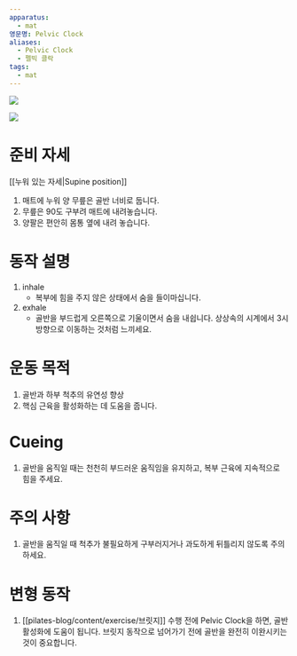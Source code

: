 ```yaml
---
apparatus:
  - mat
영문명: Pelvic Clock
aliases:
  - Pelvic Clock
  - 펠빅 클락
tags:
  - mat
---
```


![](https://youtu.be/Ie9MNEKXfTI?si=TDPtX_7JhyI5uaU-)

![](https://youtu.be/9LmVNrQvDoA?si=Cz2xw2C65_QH_4XP)

# 준비 자세

[[누워 있는 자세|Supine position]]

1. 매트에 누워 양 무릎은 골반 너비로 둡니다.
2. 무릎은 90도 구부려 매트에 내려놓습니다.
3. 양팔은 편안히 몸통 옆에 내려 놓습니다.

# 동작 설명

1. inhale
    - 복부에 힘을 주지 않은 상태에서 숨을 들이마십니다.
2. exhale
    - 골반을 부드럽게 오른쪽으로 기울이면서 숨을 내쉽니다. 상상속의 시계에서 3시 방향으로 이동하는 것처럼 느끼세요.

# 운동 목적

1. 골반과 하부 척추의 유연성 향상
2. 핵심 근육을 활성화하는 데 도움을 줍니다.

# Cueing

1. 골반을 움직일 때는 천천히 부드러운 움직임을 유지하고, 복부 근육에 지속적으로 힘을 주세요.

# 주의 사항

1. 골반을 움직일 때 척추가 불필요하게 구부러지거나 과도하게 뒤틀리지 않도록 주의하세요.

# 변형 동작

1. [[pilates-blog/content/exercise/브릿지]] 수행 전에 Pelvic Clock을 하면, 골반 활성화에 도움이 됩니다. 브릿지 동작으로 넘어가기 전에
   골반을 완전히 이완시키는 것이 중요합니다.